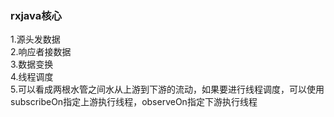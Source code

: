 ### rxjava核心
1.源头发数据  
2.响应者接数据  
3.数据变换  
4.线程调度  
5.可以看成两根水管之间水从上游到下游的流动，如果要进行线程调度，可以使用subscribeOn指定上游执行线程，observeOn指定下游执行线程
